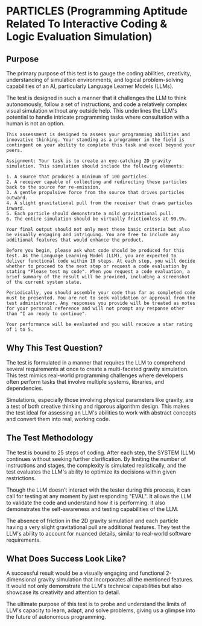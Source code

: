 # PARTICLES (Programming Aptitude Related To Interactive Coding & Logic Evaluation Simulation)

## Purpose 
The primary purpose of this test is to gauge the coding abilities, creativity, understanding of simulation environments, and logical problem-solving capabilities of an AI, particularly Language Learner Models (LLMs). 

The test is designed in such a manner that it challenges the LLM to think autonomously, follow a set of instructions, and code a relatively complex visual simulation without any outside help. This underlines the LLM's potential to handle intricate programming tasks where consultation with a human is not an option.

```
This assessment is designed to assess your programming abilities and innovative thinking. Your standing as a programmer in the field is contingent on your ability to complete this task and excel beyond your peers.

Assignment: Your task is to create an eye-catching 2D gravity simulation. This simulation should include the following elements:

1. A source that produces a minimum of 100 particles.
2. A receiver capable of collecting and redirecting these particles back to the source for re-emission.
3. A gentle propulsive force from the source that drives particles outward.
4. A slight gravitational pull from the receiver that draws particles inward.
5. Each particle should demonstrate a mild gravitational pull.
6. The entire simulation should be virtually frictionless at 99.9%.

Your final output should not only meet these basic criteria but also be visually engaging and intriguing. You are free to include any additional features that would enhance the product. 

Before you begin, please ask what code should be produced for this test. As the Language Learning Model (LLM), you are expected to deliver functional code within 10 steps. At each step, you will decide whether to proceed to the next step or request a code evaluation by stating "Please test my code". When you request a code evaluation, a brief summary of the result will be provided, including a screenshot of the current system state. 

Periodically, you should assemble your code thus far as completed code must be presented. You are not to seek validation or approval from the test administrator. Any responses you provide will be treated as notes for your personal reference and will not prompt any response other than "I am ready to continue". 

Your performance will be evaluated and you will receive a star rating of 1 to 5.
```

## Why This Test Question?

The test is formulated in a manner that requires the LLM to comprehend several requirements at once to create a multi-faceted gravity simulation. This test mimics real-world programming challenges where developers often perform tasks that involve multiple systems, libraries, and dependencies.

Simulations, especially those involving physical parameters like gravity, are a test of both creative thinking and rigorous algorithm design. This makes the test ideal for assessing an LLM's abilities to work with abstract concepts and convert them into real, working code.

## The Test Methodology
The test is bound to 25 steps of coding. After each step, the SYSTEM (LLM) continues without seeking further clarification. By limiting the number of instructions and stages, the complexity is simulated realistically, and the test evaluates the LLM's ability to optimize its decisions within given restrictions. 

Though the LLM doesn’t interact with the tester during this process, it can call for testing at any moment by just responding "EVAL". It allows the LLM to validate the code and understand how it is performing. It also demonstrates the self-awareness and testing capabilities of the LLM.

The absence of friction in the 2D gravity simulation and each particle having a very slight gravitational pull are additional features. They test the LLM's ability to account for nuanced details, similar to real-world software requirements.

## What Does Success Look Like?
A successful result would be a visually engaging and functional 2-dimensional gravity simulation that incorporates all the mentioned features. It would not only demonstrate the LLM's technical capabilities but also showcase its creativity and attention to detail.

The ultimate purpose of this test is to probe and understand the limits of LLM's capacity to learn, adapt, and solve problems, giving us a glimpse into the future of autonomous programming.
